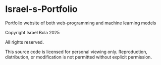 # Israel-s-Portfolio
Portfolio website of both web-programming and machine learning models

Copyright Israel Bola 2025

All rights reserved.

This source code is licensed for personal viewing only. Reproduction, distribution, or modification is not permitted without explicit permission.

